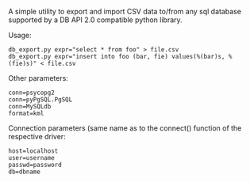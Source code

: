 A simple utility to export and import CSV data to/from any sql database supported by a DB API 2.0 compatible python library.

Usage:

    db_export.py expr="select * from foo" > file.csv
    db_export.py expr="insert into foo (bar, fie) values(%(bar)s, %(fie)s)" < file.csv

Other parameters:

    conn=psycopg2
    conn=pyPgSQL.PgSQL
    conn=MySQLdb
    format=kml

Connection parameters (same name as to the connect() function of the respective driver:

    host=localhost
    user=username
    passwd=password
    db=dbname
